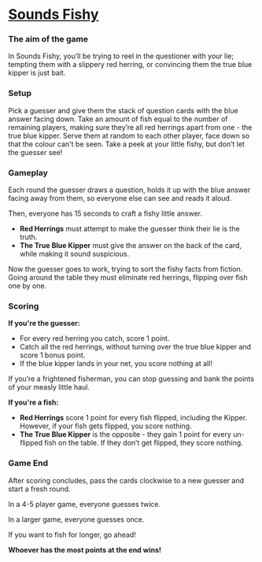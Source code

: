 # [Sounds Fishy](../sounds_fishy.html)

### The aim of the game

In Sounds Fishy, you’ll be trying to reel in the questioner with your lie; tempting them with a slippery red herring, or convincing them the true blue kipper is just bait.

### Setup

Pick a  guesser and give them the stack of question cards with the blue answer facing down.
Take an amount of fish equal to the number of remaining players, making sure they’re all red herrings apart from one - the true blue kipper.
Serve them at random to each other player, face down so that the colour can't be seen.
Take a peek at your little  fishy, but don’t let the guesser see!

### Gameplay

Each round the guesser draws a question, holds it up with the blue answer facing away from them, so everyone else can see and reads it aloud.

Then, everyone has 15 seconds to craft a fishy little answer.

- **Red Herrings** must attempt to make the guesser think their lie is the truth.
- **The True Blue Kipper** must give the answer on the back of the card, while making it sound suspicious.

Now the guesser goes to work, trying to sort the fishy facts from fiction. Going around the table they must eliminate red herrings, flipping over fish one by one.

### Scoring

**If you're the guesser:**

- For every red herring you catch, score 1 point.
- Catch all the red herrings, without turning over the true blue kipper and score 1 bonus point.
- If the blue kipper lands in your net, you score nothing at all!

If you’re a frightened fisherman, you can stop guessing and bank the points of your measly little haul.

**If you're a fish:**

- **Red Herrings** score 1 point for every fish flipped, including the Kipper.
  However, if your fish gets flipped, you score nothing.
- **The True Blue Kipper** is the opposite - they gain 1 point for every un-flipped fish on the table. If they don’t get flipped, they score nothing.

### Game End

After scoring concludes, pass the cards clockwise to a new guesser and start a fresh round.

In a 4-5 player game, everyone guesses twice.

In a larger game, everyone guesses once.

If you want to fish for longer, go ahead!

**Whoever has the most points at the end wins!**
